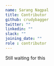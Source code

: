 ```yaml
---
name: Sarang Nagpal
title: Contributor
github: crudybagger
twitter: ""
linkedin: ""
slack: ""
joining_date: ""
role : contributor
---
```


Still waiting for this
